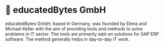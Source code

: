 # :rocket: educatedBytes GmbH

educatedBytes GmbH, based in Germany, was founded by Elena and Michael Keller with the aim of providing tools and methods to solve problems in IT sector. The tools are primarily add-on solutions for SAP ERP software. The method generally helps in day-to-day IT work.
